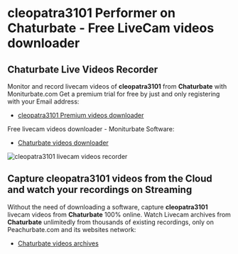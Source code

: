 # cleopatra3101 Performer on Chaturbate - Free LiveCam videos downloader

## Chaturbate Live Videos Recorder

Monitor and record livecam videos of **cleopatra3101** from **Chaturbate** with Moniturbate.com
Get a premium trial for free by just and only registering with your Email address:
* [cleopatra3101 Premium videos downloader](https://moniturbate.com/request-demo-licence-key.html)

Free livecam videos downloader - Moniturbate Software:
* [Chaturbate videos downloader](https://moniturbate.com/moniturbate-download-software.html)

![cleopatra3101 livecam videos recorder](https://peachurnet.com/templates/moniturbate-software.png)


## Capture cleopatra3101 videos from the Cloud and watch your recordings on Streaming

Without the need of downloading a software, capture **cleopatra3101** livecam videos from **Chaturbate** 100% online.
Watch Livecam archives from **Chaturbate** unlimitedly from thousands of existing recordings, only on Peachurbate.com and its websites network:
* [Chaturbate videos archives](https://peachurnet.com/)